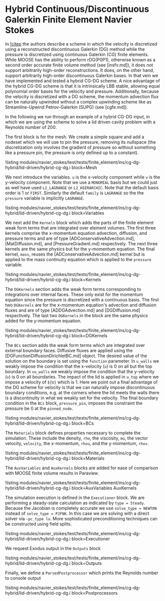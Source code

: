 # Hybrid Continuous/Discontinuous Galerkin Finite Element Navier Stokes

In [!citep](pandare2016hybrid) the authors describe a scheme in which the
velocity is discretized using a reconstructed discontinuous Galerkin (DG) method
while the pressure is discretized using continuous Galerkin (CG) finite
elements. While MOOSE has the ability to perform rDG(P0P1), otherwise known as a
second order accurate finite volume method (see [insfv.md]), it does not support
arbitrarily high-order reconstructions. It does, on the other hand, support
arbitrarily high-order discontinuous Galerkin bases. In that vein we have
implemented and tested a hybrid CG-DG scheme. A nice advantage of the hybrid
CG-DG scheme is that it is intrinsically LBB stable, allowing equal polynomial
order bases for the velocity and pressure. Additionally, because the velocity is
discretized with a DG scheme, the momentum advection flux can be naturally
upwinded without a complex upwinding scheme like as Streamline-Upwind
Petrov-Galerkin (SUPG) (see [cgfe.md]).

In the following we run through an example of a hybrid CG-DG input, in which we
are using the scheme to solve a lid driven cavity problem with a Reynolds number
of 200.

The first block is for the mesh. We create a simple square and add a nodeset
which we will use to pin the pressure, removing its nullspace (the
discretization only involves the gradient of pressure so without something like
a pressure pin, the pressure is only defined up to a constant).

!listing modules/navier_stokes/test/tests/finite_element/ins/cg-dg-hybrid/lid-driven/hybrid-cg-dg.i block=Mesh

We next introduce the variables. `u` is the x-velocity component while `v` is
the y-velocity component. Note that we use a `MONOMIAL` basis but we could just
as well have used `L2_LAGRANGE` or `L2_HIERARCHIC`. Note that the default basis
order is 1 or `FIRST`. Similarly the default `family` is `LAGRANGE` so the the
`pressure` variable is implicitly `LAGRANGE`.

!listing modules/navier_stokes/test/tests/finite_element/ins/cg-dg-hybrid/lid-driven/hybrid-cg-dg.i block=Variables

We next add the `Kernels` block which adds the parts of the finite element weak
form terms that are integrated over element volumes. The first three kernels
comprise the x-momentum equation advection, diffusion, and pressure terms and
are of type [ADConservativeAdvection.md], [MatDiffusion.md], and
[PressureGradient.md] respectively. The next three kernels are the same physics
but for the y-momentum equation. The final kernel, `mass`, reuses the
[ADConservativeAdvection.md] kernel but is applied to the mass continuity
equation which is applied to the `pressure` variable.

!listing modules/navier_stokes/test/tests/finite_element/ins/cg-dg-hybrid/lid-driven/hybrid-cg-dg.i block=Kernels

The `DGKernels` section adds the weak form terms corresponding to integrations
over internal faces. These only exist for the momentum equation since the
pressure is discretized with a continuous basis. The first two `DGKernels` are
for the x-momentum equation's advection and diffusion fluxes and are of type
[ADDGAdvection.md] and [DGDiffusion.md] respectively. The last two `DGKernels`
in the block are the same physics added for the y-momentum equation.

!listing modules/navier_stokes/test/tests/finite_element/ins/cg-dg-hybrid/lid-driven/hybrid-cg-dg.i block=DGKernels

The `BCs` section adds the weak form terms which are integrated over external
boundary faces. Diffusive fluxes are applied using the
[DGFunctionDiffusionDirichletBC.md] object. The desired value of the solution on
the boundary is set using the `function` parameter. In `u_walls` we weakly
impose the condition that the x-velocity (`u`) is 0 on all but the top
boundary. In `vu_walls` we weakly impose the condition that the y-velocity (`v`)
is 0 on all boundaries. The impact of the lid is applied in `u_top` where we
impose a velocity of `${U}` which is 1. Here we point out a final advantage of
the DG scheme for velocity is that we can naturally impose discontinuous
boundary conditions, e.g. at the corners where the lid meets the walls there is
a discontinuity in what we weakly set for the velocity. The final boundary
condition in the `BCs` block, `pressure_pin`, imposes the constraint the
pressure be 0 at the `pinned_node`.

!listing modules/navier_stokes/test/tests/finite_element/ins/cg-dg-hybrid/lid-driven/hybrid-cg-dg.i block=BCs

The `Materials` block defines properties necessary to complete the
simulation. These include the density, `rho`, the viscosity, `mu`, the vector
velocity, `velocity`, the x-momentum, `rhou`, and the y-momentum, `rhov`.

!listing modules/navier_stokes/test/tests/finite_element/ins/cg-dg-hybrid/lid-driven/hybrid-cg-dg.i block=Materials

The `AuxVariables` and `AuxKernels` blocks are added for ease of comparison with
MOOSE finite volume results in Paraview.

!listing modules/navier_stokes/test/tests/finite_element/ins/cg-dg-hybrid/lid-driven/hybrid-cg-dg.i block=AuxVariables AuxKernels

The simulation execution is defined in the `Executioner` block. We are
performing a steady-state calculation as indicated by `type = Steady`. Because
the Jacobian is completely accurate we use `solve_type = NEWTON` instead of
`solve_type = PJFNK`. In this case we are solving with a direct solver via
`-pc_type lu`. More sophisticated preconditioning techniques can be constructed
using field splits.

!listing modules/navier_stokes/test/tests/finite_element/ins/cg-dg-hybrid/lid-driven/hybrid-cg-dg.i block=Executioner

We request Exodus output in the `Outputs` block

!listing modules/navier_stokes/test/tests/finite_element/ins/cg-dg-hybrid/lid-driven/hybrid-cg-dg.i block=Outputs

Finally, we define a `ParsedPostprocessor` which prints the Reynolds number to
console output

!listing modules/navier_stokes/test/tests/finite_element/ins/cg-dg-hybrid/lid-driven/hybrid-cg-dg.i block=Postprocessors
